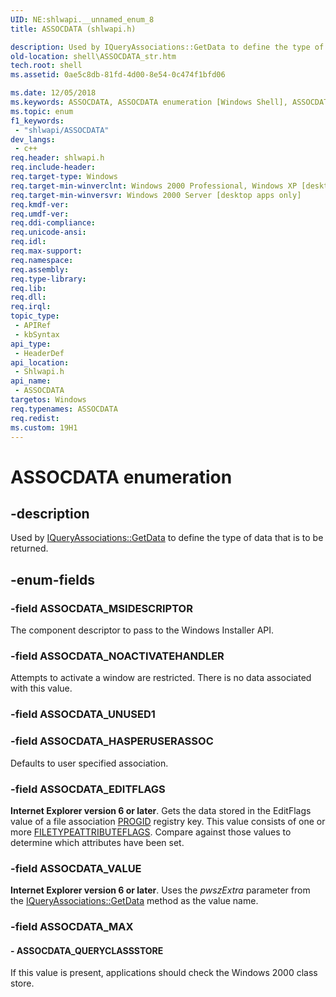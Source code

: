 ```yaml
---
UID: NE:shlwapi.__unnamed_enum_8
title: ASSOCDATA (shlwapi.h)

description: Used by IQueryAssociations::GetData to define the type of data that is to be returned.
old-location: shell\ASSOCDATA_str.htm
tech.root: shell
ms.assetid: 0ae5c8db-81fd-4d00-8e54-0c474f1bfd06

ms.date: 12/05/2018
ms.keywords: ASSOCDATA, ASSOCDATA enumeration [Windows Shell], ASSOCDATA_EDITFLAGS, ASSOCDATA_HASPERUSERASSOC, ASSOCDATA_MSIDESCRIPTOR, ASSOCDATA_NOACTIVATEHANDLER, ASSOCDATA_QUERYCLASSSTORE, ASSOCDATA_VALUE, _win32_ASSOCDATA_str, shell.ASSOCDATA_str, shlwapi/ASSOCDATA, shlwapi/ASSOCDATA_EDITFLAGS, shlwapi/ASSOCDATA_HASPERUSERASSOC, shlwapi/ASSOCDATA_MSIDESCRIPTOR, shlwapi/ASSOCDATA_NOACTIVATEHANDLER, shlwapi/ASSOCDATA_QUERYCLASSSTORE, shlwapi/ASSOCDATA_VALUE
ms.topic: enum
f1_keywords: 
 - "shlwapi/ASSOCDATA"
dev_langs:
 - c++
req.header: shlwapi.h
req.include-header: 
req.target-type: Windows
req.target-min-winverclnt: Windows 2000 Professional, Windows XP [desktop apps only]
req.target-min-winversvr: Windows 2000 Server [desktop apps only]
req.kmdf-ver: 
req.umdf-ver: 
req.ddi-compliance: 
req.unicode-ansi: 
req.idl: 
req.max-support: 
req.namespace: 
req.assembly: 
req.type-library: 
req.lib: 
req.dll: 
req.irql: 
topic_type:
 - APIRef
 - kbSyntax
api_type:
 - HeaderDef
api_location:
 - Shlwapi.h
api_name:
 - ASSOCDATA
targetos: Windows
req.typenames: ASSOCDATA
req.redist: 
ms.custom: 19H1
---
```


# ASSOCDATA enumeration


## -description


Used by <a href="https://docs.microsoft.com/windows/desktop/api/shlwapi/nf-shlwapi-iqueryassociations-getdata">IQueryAssociations::GetData</a> to define the type of data that is to be returned.


## -enum-fields




### -field ASSOCDATA_MSIDESCRIPTOR

The component descriptor to pass to the Windows Installer API.


### -field ASSOCDATA_NOACTIVATEHANDLER

Attempts to activate a window are restricted. There is no data associated with this value.


### -field ASSOCDATA_UNUSED1


### -field ASSOCDATA_HASPERUSERASSOC

Defaults to user specified association.


### -field ASSOCDATA_EDITFLAGS

<b>Internet Explorer version 6 or later</b>. Gets the data stored in the EditFlags value of a file association <a href="https://docs.microsoft.com/windows/desktop/shell/fa-progids">PROGID</a> registry key. This value consists of one or more <a href="https://docs.microsoft.com/windows/desktop/api/shlwapi/ne-shlwapi-filetypeattributeflags">FILETYPEATTRIBUTEFLAGS</a>. Compare against those values to determine which attributes have been set.


### -field ASSOCDATA_VALUE

<b>Internet Explorer version 6 or later</b>. Uses the <i>pwszExtra</i> parameter from the <a href="https://docs.microsoft.com/windows/desktop/api/shlwapi/nf-shlwapi-iqueryassociations-getdata">IQueryAssociations::GetData</a> method as the value name.


### -field ASSOCDATA_MAX




#### - ASSOCDATA_QUERYCLASSSTORE

If this value is present, applications should check the Windows 2000 class store.

